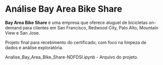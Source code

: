 # Análise Bay Area Bike Share

**Bay Area Bike Share** é uma empresa que oferece aluguel de bicicletas on-demand para clientes em San Francisco, Redwood City, Palo Alto, Mountain View e San Jose.

Projeto final para recebimento do certificado, com foco na limpeza de dados e análise exploratória.

Analise_Bay_Area_Bike_Share-NDFDSI.ipynb - Arquivo do projeto.

